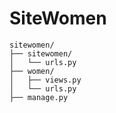 # SiteWomen

```
sitewomen/
├── sitewomen/
│   └── urls.py
├── women/
│   ├── views.py
│   └── urls.py
├── manage.py
```